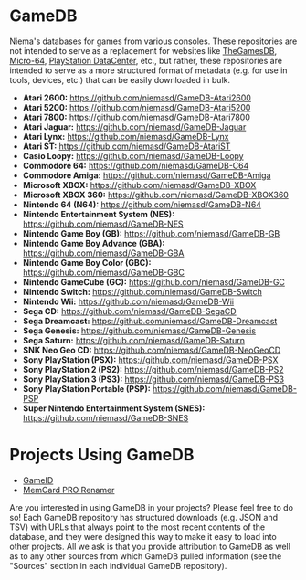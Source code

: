 # GameDB

Niema's databases for games from various consoles. These repositories are not intended to serve as a replacement for websites like [TheGamesDB](https://thegamesdb.net/), [Micro-64](http://micro-64.com/database/masterlist.shtml), [PlayStation DataCenter](https://psxdatacenter.com/), etc., but rather, these repositories are intended to serve as a more structured format of metadata (e.g. for use in tools, devices, etc.) that can be easily downloaded in bulk.

* **Atari 2600:** https://github.com/niemasd/GameDB-Atari2600
* **Atari 5200:** https://github.com/niemasd/GameDB-Atari5200
* **Atari 7800:** https://github.com/niemasd/GameDB-Atari7800
* **Atari Jaguar:** https://github.com/niemasd/GameDB-Jaguar
* **Atari Lynx:** https://github.com/niemasd/GameDB-Lynx
* **Atari ST:** https://github.com/niemasd/GameDB-AtariST
* **Casio Loopy:** https://github.com/niemasd/GameDB-Loopy
* **Commodore 64:** https://github.com/niemasd/GameDB-C64
* **Commodore Amiga:** https://github.com/niemasd/GameDB-Amiga
* **Microsoft XBOX:** https://github.com/niemasd/GameDB-XBOX
* **Microsoft XBOX 360:** https://github.com/niemasd/GameDB-XBOX360
* **Nintendo 64 (N64):** https://github.com/niemasd/GameDB-N64
* **Nintendo Entertainment System (NES):** https://github.com/niemasd/GameDB-NES
* **Nintendo Game Boy (GB):** https://github.com/niemasd/GameDB-GB
* **Nintendo Game Boy Advance (GBA):** https://github.com/niemasd/GameDB-GBA
* **Nintendo Game Boy Color (GBC):** https://github.com/niemasd/GameDB-GBC
* **Nintendo GameCube (GC):** https://github.com/niemasd/GameDB-GC
* **Nintendo Switch:** https://github.com/niemasd/GameDB-Switch
* **Nintendo Wii:** https://github.com/niemasd/GameDB-Wii
* **Sega CD:** https://github.com/niemasd/GameDB-SegaCD
* **Sega Dreamcast:** https://github.com/niemasd/GameDB-Dreamcast
* **Sega Genesis:** https://github.com/niemasd/GameDB-Genesis
* **Sega Saturn:** https://github.com/niemasd/GameDB-Saturn
* **SNK Neo Geo CD:** https://github.com/niemasd/GameDB-NeoGeoCD
* **Sony PlayStation (PSX):** https://github.com/niemasd/GameDB-PSX
* **Sony PlayStation 2 (PS2):** https://github.com/niemasd/GameDB-PS2
* **Sony PlayStation 3 (PS3):** https://github.com/niemasd/GameDB-PS3
* **Sony PlayStation Portable (PSP):** https://github.com/niemasd/GameDB-PSP
* **Super Nintendo Entertainment System (SNES):** https://github.com/niemasd/GameDB-SNES

# Projects Using GameDB

* [GameID](https://github.com/niemasd/GameID)
* [MemCard PRO Renamer](https://github.com/niemasd/MemCard-PRO-Renamer)

Are you interested in using GameDB in your projects? Please feel free to do so! Each GameDB repository has structured downloads (e.g. JSON and TSV) with URLs that always point to the most recent contents of the database, and they were designed this way to make it easy to load into other projects. All we ask is that you provide attribution to GameDB as well as to any other sources from which GameDB pulled information (see the "Sources" section in each individual GameDB repository).
